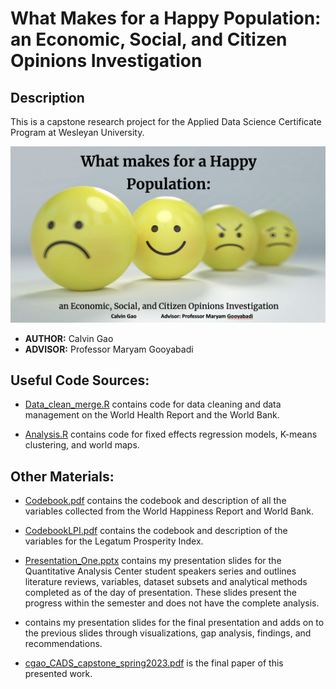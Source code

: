# What Makes for a Happy Population: an Economic, Social, and Citizen Opinions Investigation

## Description
This is a capstone research project for the Applied Data Science Certificate Program at Wesleyan University.

![Smile](smile.png)

- **AUTHOR:** Calvin Gao
- **ADVISOR:** Professor Maryam Gooyabadi

## Useful Code Sources:

-   [Data_clean_merge.R](https://github.com/cgao1/CADS-Capstone/blob/main/Code/Data_clean_merge.R) contains code for data cleaning and data management on the World Health Report and the World Bank.

-   [Analysis.R](https://github.com/cgao1/CADS-Capstone/blob/main/Code/Analysis.R) contains code for fixed effects regression models, K-means clustering, and world maps.


## Other Materials:

-   [Codebook.pdf](https://github.com/cgao1/CADS-Capstone/blob/main/codebook.pdf) contains the codebook and description of all the variables collected from the World Happiness Report and World Bank.
-   [CodebookLPI.pdf](https://github.com/cgao1/CADS-Capstone/blob/main/codebook%20LPI.pdf) contains the codebook and description of the variables for the Legatum Prosperity Index.


-   [Presentation_One.pptx](https://github.com/cgao1/CADS-Capstone/blob/main/Presentation_One.pdf) contains my presentation slides for the Quantitative Analysis Center student speakers series and outlines literature reviews, variables, dataset subsets and analytical methods completed as of the day of presentation. These slides present the progress within the semester and does not have the complete analysis.

-   contains my presentation slides for the final presentation and adds on to the previous slides through visualizations, gap analysis, findings, and recommendations.

-   [cgao_CADS_capstone_spring2023.pdf]() is the final paper of this presented work.
